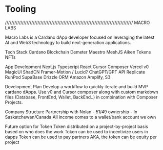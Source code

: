 # Tooling

///////////////////////////////////////////////////////////////////////////////////
MACRO LABS
 
Macro Labs is a Cardano dApp developer focused on leveraging the latest AI and Web3 technology to build next-generation applications.
 
Tech Stack
Cardano Blockchain
Demeter
Maestro
MeshJS
Aiken
Tokens
NFTs
 
App Development
Next.js
Typescript
React
Cursor Composer
Vercel v0
MagicUI
ShadCN
Framer-Motion / Lucid?
ChatGPT/GPT API
Replicate
RunPod
SupaBase
Drizzle ORM
Amazon Amplify, S3
 
Development Plan
Develop a workflow to quickly iterate and build MVP cardano dApps. Use v0 and Cursor composer along with custom markdown files (Database, FrontEnd, Wallet, BackEnd..) in combination with Composer Projects.
 
Company Structure
Partnership with Nolan - 51/49 ownership - In Saskatchewan/Canada
All income comes to a wallet/bank account we own
 
Future option for Token
Token distributed on a project-by-project basis based on who does the work
Token can be used to incentivize users in dapps
Token can be used to pay partners
AKA, the token can be equity per project
